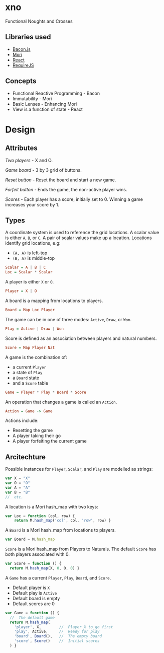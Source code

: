 xno
===

Functional Noughts and Crosses


Libraries used
--------------

* [Bacon.js](http://baconjs.github.io/)
* [Mori](http://swannodette.github.io/mori/)
* [React](http://facebook.github.io/react/)
* [RequireJS](http://www.requirejs.org/)


Concepts
--------

* Functional Reactive Programming - Bacon
* Immutability - Mori
* Basic Lenses - Enhancing Mori
* View is a function of state - React


Design
======

Attributes
----------

*Two players* -
X and O.

*Game board* -
3 by 3 grid of buttons.

*Reset button* -
Reset the board and start a new game.

*Forfeit button* -
Ends the game, the non-active player wins.

*Scores* -
Each player has a score, initially set to 0.
Winning a game increases your score by 1.



Types
-----

A coordinate system is used to reference the grid locations.
A scalar value is either `A`, `B`, or `C`.
A pair of scalar values make up a location.
Locations identify grid locations, e.g:

* `(A, A)` is left-top
* `(B, A)` is middle-top

~~~hs
Scalar = A | B | C
Loc = Scalar * Scalar
~~~

A player is either `X` or `O`.

~~~hs
Player = X | O
~~~

A board is a mapping from locations to players.

~~~hs
Board = Map Loc Player
~~~

The game can be in one of three modes: `Active`, `Draw`, or `Won`.

~~~hs
Play = Active | Draw | Won
~~~

Score is defined as an association between players and natural numbers.

~~~hs
Score = Map Player Nat
~~~

A game is the combination of:
* a current `Player`
* a state of `Play`
* a `Board` state
* and a `Score` table

~~~hs
Game = Player * Play * Board * Score
~~~

An operation that changes a game is called an `Action`.

~~~hs
Action = Game -> Game
~~~

Actions include:
* Resetting the game
* A player taking their go
* A player forfeiting the current game



Arcitechture
------------

Possible instances for `Player`, `Scalar`, and `Play` are modelled as
strings:

~~~javascript
var X = "X"
var O = "O"
var A = "A"
var B = "B"
//  etc.
~~~

A location is a Mori hash_map with two keys:

~~~js
var Loc = function (col, row) {
    return M.hash_map('col', col, 'row', row) }
~~~

A `Board` is a Mori hash_map from locations to players.

~~~js
var Board = M.hash_map
~~~

`Score` is a Mori hash_map from Players to Naturals.
The default `Score` has both players associated with 0.

~~~js
var Score = function () {
  return M.hash_map(X, 0, O, 0) }
~~~

A `Game` has a current `Player`, `Play`, `Board`, and `Score`.
* Default player is `X`
* Default play is `Active`
* Default board is empty
* Default scores are 0

~~~js
var Game = function () {
  //  The default game
  return M.hash_map(
    'player', X,        //  Player X to go first
    'play', Active,     //  Ready for play
    'board', Board(),   //  The empty board
    'score', Score()    //  Initial scores
  ) }
~~~
